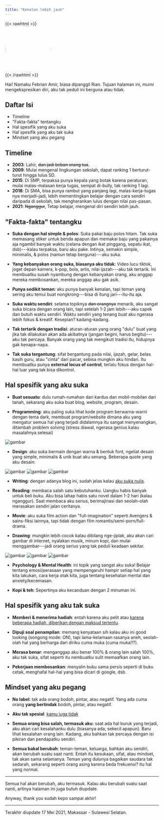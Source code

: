 ```yaml
---
title: "Kenalan lebih jauh"
---
```


{{< rawhtml >}}
<img src="../img/photo.jpg" style="display: block; width: 150px; border-radius: 50%;">
{{< /rawhtml >}}

Hai! Namaku Febrian Amir, biasa dipanggil Rian. Tujuan halaman ini, murni mengekspresikan diri, aku tak peduli ini berguna atau tidak.

## Daftar Isi

- Timeline
- "Fakta-fakta" tentangku
- Hal spesifik yang aku suka
- Hal spesifik yang aku tak suka
- Mindset yang aku pegang

## Timeline

- **2003**: Lahir, ~~dan jadi beban orang tua~~.
- **2009**: Mulai mengenal lingkungan sekolah, dapat ranking 1 berturut-turut hingga lulus SD.
- **2015**: Di SMP, terpaksa punya kepala yang botak karena peraturan, mulai malas-malasan kerja tugas, sempat di-bully, tak ranking 1 lagi.
- **2018**: Di SMA, bisa punya rambut yang panjang lagi, malas-kerja-tugas nya menjadi-jadi, lebih mementingkan belajar dengan cara sendiri daripada di sekolah, tak mengherankan lulus dengan nilai pas-pasan.
- **2021**: ~~Nganggur~~, Tetap belajar, mengenal diri sendiri lebih jauh.

## "Fakta-fakta" tentangku

- **Suka dengan hal simple & polos**: Suka pakai baju polos hitam. Tak suka memasang stiker untuk benda apapun dan memakai baju yang pakainya aja ngambil banyak waktu (celana dengan ikat pinggang, sepatu ikat, dsb)---kalau terpaksa, baru aku pake. Intinya, semakin simple, minimalis, & polos (namun tetap berguna)---aku suka.

- **Yang kebanyakan orang suka, biasanya aku tidak**: Video lucu tiktok, joget depan kamera, k-pop, bola, artis, nilai ijazah---aku tak tertarik. Ini membuatku susah nyambung dengan kebanyakan orang, aku anggap mereka membosankan, mereka anggap aku gak asik.

- **Punya sedikit teman**: aku punya banyak kenalan, tapi teman yang sering aku temui buat nongkrong---bisa di itung jari---itu-itu aja.

- **Suka waktu sendiri**: selama topiknya ~~dan orangnya~~ menarik, aku sangat suka bicara dengan orang lain, tapi setelah 1-2 jam lebih---aku capek dan butuh waktu sendiri. Waktu sendiri yang tenang buat aku ngerasa lebih fokus & kreatif. Kesepian? kadang-kadang.

- **Tak tertarik dengan tradisi**: aturan-aturan yang orang "dulu" buat yang jika tak dilakukan akan ada akibatnya (jangan begini, harus begitu)---aku tak percaya. Banyak orang yang tak mengikuti tradisi itu, hidupnya gak kenapa-napa.

- **Tak suka tergantung**: sifat bergantung pada nilai, ijazah, gelar, belas kasih guru, atau "cinta" dari pacar, sebisa mungkin aku hindari. Itu membuatku punya **external locus of control**, terlalu fokus dengan hal-hal luar yang tak bisa dikontrol.

## Hal spesifik yang aku suka

- **Buat sesuatu**: dulu rumah-rumahan dari kardus dan mobil-mobilan dari tanah, sekarang aku suka buat blog, website, program, desain.

- **Programming**: aku paling suka lihat kode program berwarna-warni dengan tema dark, membuat program/website dimana aku yang mengatur semua hal yang terjadi didalamnya itu sangat menyenangkan, ditambah problem solving (stress diawal, ngerasa genius kalau masalahnya selesai)

![gambar](../img/prog.png)

- **Design**: aku suka bermain dengan warna & bentuk font, ngeliat desain yang simple, minimalis & unik buat aku senang. Beberapa quote yang aku desain:

![gambar](../img/design-1.png)
![gambar](../img/design-2.png)
![gambar](../img/design-3.png)

- **Writing**: dengan adanya blog ini, sudah jelas kalau [aku suka nulis](/kenapa-nulis/).

- **Reading**: membaca salah satu kebutuhanku. Uangku habis banyak untuk beli buku. Aku bisa lahap habis satu novel dalam 1-2 hari (kalau nganggur). Saat membaca aku serius, berimajinasi dan seolah-olah merasakan sendiri jalan ceritanya.

- **Movie**: aku suka film action dan "full-imagination" seperti Avengers & sains-fiksi lainnya, tapi tidak dengan film romantis/semi-porn/full-drama.

- **Drawing**: mungkin lebih cocok kalau dibilang nge-jiplak, aku akan cari gambar di internet, nyalakan musik, minum kopi, dan mulai menggambar---jadi orang serius yang tak peduli keadaan sekitar.

![gambar](../img/drawing-1.jpg)
![gambar](../img/drawing-2.jpg)
![gambar](../img/drawing-3.jpg)

- **Psychology & Mental Health**: ini topik yang sangat aku suka! Belajar tentang emosi/perasaan yang mempengaruhi hampir setiap hal yang kita lakukan, cara kerja otak kita, juga tentang kesehatan mental dan anxiety/kecemasan.

- **Kopi & teh**: Sepertinya aku kecanduan dengan 2 minuman ini.

## Hal spesifik yang aku tak suka

- **Memberi & menerima hadiah**: entah karena aku pelit atau [karena beberapa hadiah, diberikan dengan maksud tertentu](/hadiah/).

- **Dipuji soal penampilan**: memang kenyataan sih kalau aku ini good looking (songong mode: ON), tapi lama-kelamaan rasanya aneh, seolah-olah hal yang berharga dari diriku cuma muka (cuma muka!!?).

- **Merasa benar**: menganggap aku benar 100% & orang lain salah 100%, aku tak suka, sifat seperti itu nembuatku sulit memaafkan orang lain. 

- **Pekerjaan membosankan**: menyalin buku sama persis seperti di buku cetak, menghafal hal-hal yang bisa dicari di google, dsb.

## Mindset yang aku pegang

- **No label**: tak ada orang bodoh, pintar, atau negatif. Yang ada cuma orang **yang bertindak** bodoh, pintar, atau negatif.

- **Aku tak spesial**: [kamu juga tidak](/spesial/)

- **Semua orang bisa salah, termasuk aku**: saat ada hal buruk yang terjadi, aku akan cari kesalahanku dulu (biasanya ada, sekecil apapun). Baru lihat kesalahan orang lain. Kadang, aku bahkan tak percaya dengan isi pikiran dan pendapatku sendiri.

- **Semua bakal berubah**: teman-teman, keluarga, bahkan aku sendiri, akan berubah suatu saat nanti. Entah itu kesukaan, sifat, atau mindset, tak akan sama selamanya. Teman yang dulunya bagaikan saudara tak sedarah, sekarang seperti orang asing karena beda frekuensi? itu hal yang normal.

---

Semua hal akan berubah, aku termasuk. Kalau aku berubah suatu saat nanti, artinya halaman ini juga butuh diupdate.

Anyway, thank you sudah kepo sampai akhir!

---

Terakhir diupdate 17 Mei 2021, Makassar - Sulawesi Selatan.
